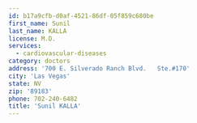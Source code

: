 ```yaml
---
id: b17a9cfb-d0af-4521-86df-05f859c680be
first_name: Sunil
last_name: KALLA
license: M.D.
services:
  - cardiovascular-diseases
category: doctors
address: '700 E. Silverado Ranch Blvd.   Ste.#170'
city: 'Las Vegas'
state: NV
zip: '89183'
phone: 702-240-6482
title: 'Sunil KALLA'
---
```

